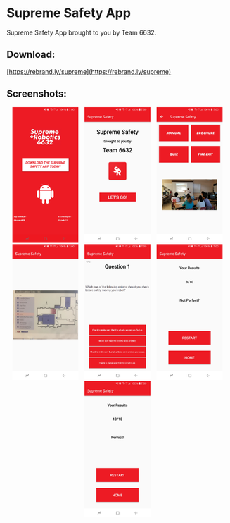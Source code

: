 # Supreme Safety App
Supreme Safety App brought to you by Team 6632. 
## Download:
[https://rebrand.ly/supreme](https://rebrand.ly/supreme)

## Screenshots:
<div align="center">
    <img src="/screenshots/Screenshot_20180408-191723.jpg" width="150px" hspace="5"></img>
    <img src="/screenshots/Screenshot_20180408-191451.jpg" width="150px" hspace="5"></img>
    <img src="/screenshots/Screenshot_20180408-191459.jpg" width="150px" hspace="5"></img>
    <img src="/screenshots/Screenshot_20180408-191529.jpg" width="150px" hspace="5"></img>
    <img src="/screenshots/Screenshot_20180408-191551.jpg" width="150px" hspace="5"></img>
    <img src="/screenshots/Screenshot_20180408-191605.jpg" width="150px" hspace="5"></img>
    <img src="/screenshots/Screenshot_20180408-191646.jpg" width="150px" hspace="5"></img>
</div>
